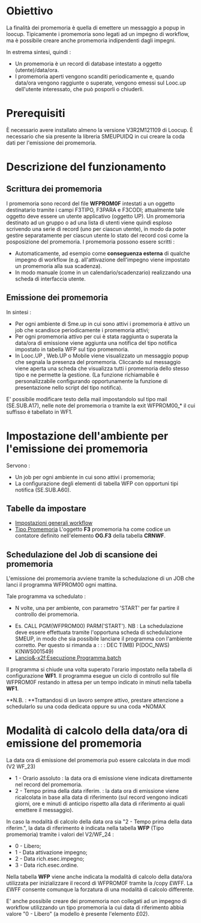 # Obiettivo

La finalità dei promemoria è quella di emettere un messaggio a popup in loocup.
Tipicamente i promemoria sono legati ad un impegno di workflow, ma è possibile creare anche promemoria indipendenti dagli impegni.

In estrema sintesi, quindi : 
 * Un promemoria è un record di database intestato a oggetto (utente)/data/ora.
 * I promemoria aperti vengono scanditi periodicamente e, quando data/ora vengono raggiunte o superate, vengono emessi sul Looc.up dell'utente interessato, che può posporli o chiuderli.

# Prerequisiti

È necessario avere installato almeno la versione V3R2M121109 di Loocup.
È necessario che sia presente la libreria SMEUPUIDQ in cui creare la coda dati per l'emissione dei promemoria.

# Descrizione del funzionamento

## Scrittura dei promemoria

I promemoria sono record del file **WFPROM0F** intestati a un oggetto destinatario tramite i campi F3TIPO, F3PARA e F3CODI; attualmente tale oggetto deve essere un utente applicativo (oggetto UP).
Un promemoria destinato ad un gruppo o ad una lista di utenti viene quindi esploso scrivendo una serie di record (uno per ciascun utente), in modo da poter gestire separatamente per ciascun utente lo stato del record così come la posposizione del promemoria.
I promemoria possono essere scritti : 
 * Automaticamente, ad esempio come **conseguenza esterna** di qualche impegno di workflow (e.g. all'attivazione dell'impegno viene impostato un promemoria alla sua scadenza).
 * In modo manuale (come in un calendario/scadenzario) realizzando una scheda di interfaccia utente.

## Emissione dei promemoria

In sintesi : 
 * Per ogni ambiente di Sme.up in cui sono attivi i promemoria è attivo un job che scandisce periodicamente i promemoria attivi;
 * Per ogni promemoria attivo per cui è stata raggiunta o superata la data/ora di emissione viene aggiunta una notifica del tipo notifica impostato in tabella WFP sul tipo promemoria.
 * In Looc.UP , Web.UP o Mobile viene visualizzato un messaggio popup che segnala la presenza del promemoria. Cliccando sul messaggio viene aperta una scheda che visualizza tutti i promemoria dello stesso tipo e ne permette la gestione. (La funzione richiamabile è personalizzabile configurando opportunamente la funzione di presentazione nello script del tipo notifica).


E' possibile modificare testo della mail impostandolo sul tipo mail (SE.SUB.A17), nelle note del promemoria o tramite la exit WFPROM00_* il cui suffisso è tabellato in WF1.


# Impostazione dell'ambiente per l'emissione dei promemoria

Servono : 
 * Un job per ogni ambiente in cui sono attivi i promemoria;
 * La configurazione degli elementi di tabella WFP con opportuni tipi notifica (SE.SUB.A60).

## Tabelle da impostare
- [Impostazioni generali workflow](Sorgenti/MB/DOC_OGG/TA_WF1)
- [Tipo Promemoria](Sorgenti/MB/DOC_OGG/TA_WFP)
L'oggetto **F3** promemoria ha come codice un contatore definito nell'elemento **OG.F3** della tabella **CRNWF**.

## Schedulazione del Job di scansione dei promemoria

L'emissione dei promemoria avviene tramite la schedulazione di un JOB che lanci il programma WFPROM00 ogni mattina.

Tale programma va schedulato : 
 * N volte, una per ambiente, con parametro 'START' per far partire il controllo dei promemoria.
- Es. CALL PGM(WFPROM00) PARM('START').
NB :  La schedulazione deve essere effettuata tramite l'opportuna scheda di schedulazione SMEUP, in modo che sia possibile lanciare il programma con l'ambiente corretto.
Per questo si rimanda a : 
 :  : DEC T(MB) P(DOC_NWS) K(NWS001549)
- [Lancio&-x2f;Esecuzione Programma batch](Sorgenti/MB/DOC/A£BASE_SM)

Il programma si chiude una volta superato l'orario impostato nella tabella di configurazione **WF1**.
Il programma esegue un ciclo di controllo sul file WFPROM0F restando in attesa per un tempo indicato in minuti nella tabella **WF1**.

**N.B. : **Trattandosi di un lavoro sempre attivo, prestare attenzione a schedularlo su una coda dedicata oppure su una coda *NOMAX


# Modalità di calcolo della data/ora di emissione del promemoria

La data ora di emissione del promemoria può essere calcolata in due modi (V2 WF_23)
 * 1 - Orario assoluto  :  la data ora di emissione viene indicata direttamente nel record del promemoria.
 * 2 - Tempo prima della data riferim.  :  la data ora di emissione viene ricalcolata in base alla  data di riferimento (sul record vengono indicati giorni, ore e minuti di anticipo rispetto alla  data di riferimento ai quali emettere il messaggio).

In caso la modalità di calcolo della data ora sia "2 - Tempo prima della data riferim.", la data di riferimento è indicata nella tabella **WFP** (Tipo promemoria) tramite i valori del V2/WF_24  : 
 * 0 - Libero;
 * 1 - Data attivazione impegno;
 * 2 - Data rich.esec.impegno;
 * 3 - Data rich.esec.ordine.

Nella tabella **WFP** viene anche indicata la modalità di calcolo della data/ora utilizzata per inizializzare il record di WFPROM0F tramite la /copy £WFF. La £WFF consente comunque la forzatura di una modalità di calcolo differente.

E' anche possibile creare dei promemoria non collegati ad un impegno di workflow utilizzando un tipo promemoria la cui data di riferimento abbia valore "0 - Libero" (a modello è presente l'elemento £02).



